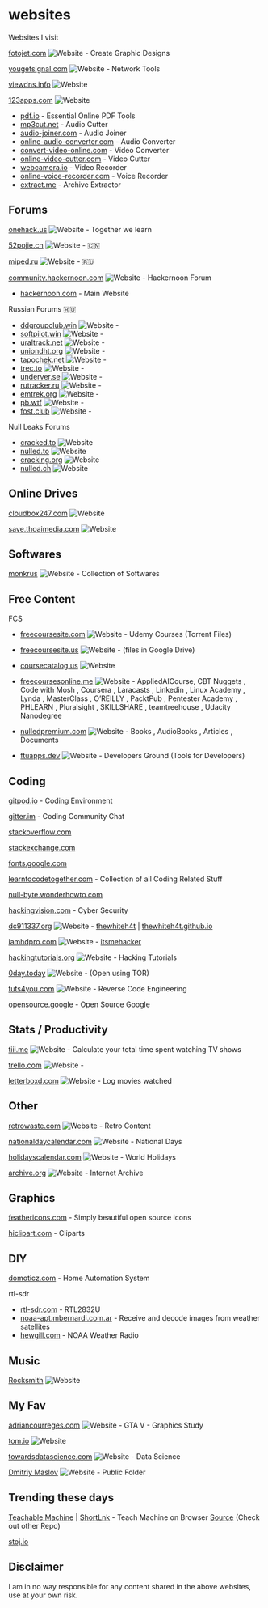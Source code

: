# websites
 Websites I visit

[fotojet.com](https://www.fotojet.com/apps/) ![Website](https://img.shields.io/website?down_message=down&label=%20&up_message=up&url=https%3A%2F%2Fwww.fotojet.com%2Fapps) - Create Graphic Designs

[yougetsignal.com](https://www.yougetsignal.com/) ![Website](https://img.shields.io/website?down_message=down&label=%20&up_message=up&url=https%3A%2F%2Fwww.yougetsignal.com%2F) - Network Tools

[viewdns.info](https://viewdns.info/) ![Website](https://img.shields.io/website?label=%20&url=https%3A%2F%2Fviewdns.info)

[123apps.com](https://123apps.com/) ![Website](https://img.shields.io/website?down_message=down&label=%20&up_message=up&url=https%3A%2F%2F123apps.com%2F)
- [pdf.io](https://pdf.io/) - Essential Online PDF Tools
- [mp3cut.net](https://mp3cut.net/) - Audio Cutter
- [audio-joiner.com](https://audio-joiner.com/) - Audio Joiner
- [online-audio-converter.com](https://online-audio-converter.com/) - Audio Converter
- [convert-video-online.com](https://convert-video-online.com/) - Video Converter
- [online-video-cutter.com](https://online-video-cutter.com/) - Video Cutter 
- [webcamera.io](https://webcamera.io/) - Video Recorder
- [online-voice-recorder.com](https://online-voice-recorder.com/) - Voice Recorder
- [extract.me](https://extract.me/) - Archive Extractor


## Forums

[onehack.us](https://onehack.us/) ![Website](https://img.shields.io/website?down_message=down&label=%20&up_message=up&url=https%3A%2F%2Fonehack.us%2F) - Together we learn

[52pojie.cn](https://www.52pojie.cn/) ![Website](https://img.shields.io/website?down_message=down&label=%20&up_message=up&url=https%3A%2F%2Fwww.52pojie.cn) - 🇨🇳

[miped.ru](https://miped.ru/) ![Website](https://img.shields.io/website?down_message=down&label=%20&up_message=up&url=https%3A%2F%2Fmiped.ru%2F) - 🇷🇺

[community.hackernoon.com](https://community.hackernoon.com/) ![Website](https://img.shields.io/website?down_message=down&label=%20&up_message=up&url=https%3A%2F%2Fcommunity.hackernoon.com%2F) - Hackernoon Forum
- [hackernoon.com](https://hackernoon.com/) - Main Website

Russian Forums 🇷🇺
- [ddgroupclub.win](http://ddgroupclub.win/) ![Website](https://img.shields.io/website?label=%20&url=http%3A%2F%2Fddgroupclub.win) - 
- [softpilot.win](https://softpilot.win/) ![Website](https://img.shields.io/website?label=%20&url=https%3A%2F%2Fsoftpilot.win%2F) - 
- [uraltrack.net](http://uraltrack.net/) ![Website](https://img.shields.io/website?label=%20&url=http%3A%2F%2Furaltrack.net%2F) - 
- [uniondht.org](http://uniondht.org/) ![Website](https://img.shields.io/website?label=%20&url=http%3A%2F%2Funiondht.org%2F) - 
- [tapochek.net](http://tapochek.net/) ![Website](https://img.shields.io/website?label=%20&url=http%3A%2F%2Ftapochek.net) - 
- [trec.to](http://trec.to/) ![Website](https://img.shields.io/website?label=%20&url=http%3A%2F%2Ftrec.to%2F) - 
- [underver.se](https://underver.se/) ![Website](https://img.shields.io/website?label=%20&url=https%3A%2F%2Funderver.se%2F) - 
- [rutracker.ru](http://rutracker.ru/) ![Website](https://img.shields.io/website?label=%20&url=http%3A%2F%2Frutracker.ru) - 
- [emtrek.org](http://emtrek.org/) ![Website](https://img.shields.io/website?label=%20&url=http%3A%2F%2Femtrek.org) - 
- [pb.wtf](https://pb.wtf) ![Website](https://img.shields.io/website?label=%20&url=https%3A%2F%2Fpb.wtf) - 
- [fost.club](http://fost.club) ![Website](https://img.shields.io/website?label=%20&url=http%3A%2F%2Ffost.club) - 


Null Leaks Forums
- [cracked.to](https://cracked.to/) ![Website](https://img.shields.io/website?down_message=down&label=%20&up_message=up&url=https%3A%2F%2Fcracked.to%2F)
- [nulled.to](https://www.nulled.to) ![Website](https://img.shields.io/website?down_message=down&label=%20&style=plastic&up_message=up&url=https%3A%2F%2Fwww.nulled.to)
- [cracking.org](https://cracking.org/) ![Website](https://img.shields.io/website?down_message=down&label=%20&style=plastic&up_message=up&url=https%3A%2F%2Fcracking.org)
- [nulled.ch](https://www.nulled.ch/) ![Website](https://img.shields.io/website?down_message=down&label=%20&style=plastic&up_message=up&url=https%3A%2F%2Fwww.nulled.ch)








## Online Drives

[cloudbox247.com](https://www.cloudbox247.com/) ![Website](https://img.shields.io/website?down_message=down&label=%20&style=plastic&up_message=up&url=https%3A%2F%2Fwww.cloudbox247.com%2F)

[save.thoaimedia.com](https://save.thoaimedia.com/index.php?error=Cannot+login%3A+%5B-8%5D+The+upload+target+URL+you+are+trying+to+access+has+expired.+Please+request+a+fresh+one.) ![Website](https://img.shields.io/website?down_message=down&label=%20&style=plastic&up_message=up&url=https%3A%2F%2Fsave.thoaimedia.com)


## Softwares

[monkrus](http://monkrus.ws/) ![Website](https://img.shields.io/website?down_message=down&label=%20&style=plastic&up_message=up&url=http%3A%2F%2Fw13.monkrus.ws%2F) - Collection of Softwares


## Free Content

FCS
- [freecoursesite.com](http://freecoursesite.com/) ![Website](https://img.shields.io/website?down_message=down&label=%20&style=plastic&up_message=up&url=http%3A%2F%2Ffreecoursesite.com) - Udemy Courses (Torrent Files)

- [freecoursesite.us](https://freecoursesite.us/) ![Website](https://img.shields.io/website?down_message=down&label=%20&style=plastic&up_message=up&url=https%3A%2F%2Ffreecoursesite.us%2F) - (files in Google Drive)

- [coursecatalog.us](https://coursecatalog.us/) ![Website](https://img.shields.io/website?down_message=down&label=%20&style=plastic&up_message=up&url=https%3A%2F%2Fcoursecatalog.us%2F)

- [freecoursesonline.me](https://www.freecoursesonline.me/) ![Website](https://img.shields.io/website?down_message=down&label=%20&style=plastic&up_message=up&url=https%3A%2F%2Fwww.freecoursesonline.me%2F) - AppliedAICourse, CBT Nuggets
, Code with Mosh
, Coursera
, Laracasts
, Linkedin
, Linux Academy
, Lynda
, MasterClass
, O’REILLY
, PacktPub
, Pentester Academy
, PHLEARN
, Pluralsight
, SKILLSHARE
, teamtreehouse
, Udacity Nanodegree

- [nulledpremium.com](https://nulledpremium.com/) ![Website](https://img.shields.io/website?down_message=down&label=%20&style=plastic&up_message=up&url=https%3A%2F%2Fnulledpremium.com%2F) - Books
, AudioBooks
, Articles
, Documents

- [ftuapps.dev](https://ftuapps.dev/) ![Website](https://img.shields.io/website?down_message=down&label=%20&style=plastic&up_message=up&url=https%3A%2F%2Fftuapps.dev%2F) - Developers Ground (Tools for Developers)


## Coding

[gitpod.io](https://gitpod.io/) - Coding Environment

[gitter.im](https://gitter.im/) - Coding Community Chat

[stackoverflow.com](https://stackoverflow.com/)

[stackexchange.com](https://stackexchange.com/sites)

[fonts.google.com](https://fonts.google.com/)

[learntocodetogether.com](https://learntocodetogether.com/) - Collection of all Coding Related Stuff

[null-byte.wonderhowto.com](https://null-byte.wonderhowto.com/)

[hackingvision.com](https://hackingvision.com/) - Cyber Security

[dc911337.org](https://dc911337.org/) ![Website](https://img.shields.io/website?down_message=down&label=%20&style=plastic&up_message=up&url=https%3A%2F%2Fdc911337.org) - [thewhiteh4t](https://github.com/thewhiteh4t?tab=repositories) | [thewhiteh4t.github.io](https://thewhiteh4t.github.io/)

[iamhdpro.com](https://www.iamhdpro.com/) ![Website](https://img.shields.io/website?down_message=down&label=%20&style=plastic&up_message=up&url=https%3A%2F%2Fwww.iamhdpro.com) - [itsmehacker](https://github.com/itsmehacker?tab=repositories)

[hackingtutorials.org](https://www.hackingtutorials.org/) ![Website](https://img.shields.io/website?down_message=down&label=%20&style=plastic&up_message=up&url=https%3A%2F%2Fwww.hackingtutorials.org%2F) - Hacking Tutorials

[0day.today](https://0day.today/) ![Website](https://img.shields.io/website?down_message=down&label=%20&style=plastic&up_message=up&url=https%3A%2F%2F0day.today%2F) - (Open using TOR)

[tuts4you.com](https://tuts4you.com/) ![Website](https://img.shields.io/website?down_message=down&label=%20&style=plastic&up_message=up&url=https%3A%2F%2Ftuts4you.com) - Reverse Code Engineering

[opensource.google](https://opensource.google/) - Open Source Google

## Stats / Productivity

[tiii.me](https://tiii.me/) ![Website](https://img.shields.io/website?label=%20&style=flat-square&url=https%3A%2F%2Ftiii.me%2F) - Calculate your total time spent watching TV shows

[trello.com](https://trello.com/) ![Website](https://img.shields.io/website?label=%20&style=flat-square&url=https%3A%2F%2Ftrello.com) - 

[letterboxd.com](https://letterboxd.com/) ![Website](https://img.shields.io/website?label=%20&style=flat-square&url=https%3A%2F%2Fletterboxd.com) - Log movies watched

## Other

[retrowaste.com](https://www.retrowaste.com/) ![Website](https://img.shields.io/website?label=%20&url=https%3A%2F%2Fwww.retrowaste.com) - Retro Content

[nationaldaycalendar.com](https://nationaldaycalendar.com/) ![Website](https://img.shields.io/website?label=%20&url=https%3A%2F%2Fnationaldaycalendar.com) - National Days

[holidayscalendar.com](http://www.holidayscalendar.com/) ![Website](https://img.shields.io/website?label=%20&url=http%3A%2F%2Fwww.holidayscalendar.com) - World Holidays

[archive.org](https://archive.org/) ![Website](https://img.shields.io/website?label=%20&url=https%3A%2F%2Farchive.org%2F) - Internet Archive

## Graphics

[feathericons.com](https://feathericons.com/) - Simply beautiful open source icons

[hiclipart.com](https://www.hiclipart.com/) - Cliparts

## DIY

[domoticz.com](https://www.domoticz.com/) - Home Automation System

rtl-sdr
- [rtl-sdr.com](https://www.rtl-sdr.com/) - RTL2832U
- [noaa-apt.mbernardi.com.ar](https://noaa-apt.mbernardi.com.ar/) - Receive and decode images from weather satellites
- [hewgill.com](https://hewgill.com/nwr/) - NOAA Weather Radio

## Music

[Rocksmith](http://ignition.customsforge.com/) ![Website](https://img.shields.io/website?down_message=down&label=%20&style=plastic&up_message=up&url=http%3A%2F%2Fignition.customsforge.com%2F)


## My Fav

[adriancourreges.com](http://www.adriancourreges.com/) ![Website](https://img.shields.io/website?down_message=down&label=%20&style=plastic&up_message=up&url=http%3A%2F%2Fwww.adriancourreges.com) - GTA V - Graphics Study

[tom.io](https://tom.io/) ![Website](https://img.shields.io/website?down_message=down&label=%20&style=plastic&up_message=up&url=https%3A%2F%2Ftom.io%2F)

[towardsdatascience.com](https://towardsdatascience.com/) ![Website](https://img.shields.io/website?down_message=down&label=%20&style=plastic&up_message=up&url=https%3A%2F%2Ftowardsdatascience.com) - Data Science

[Dmitriy Maslov](http://hcmaslov.d-real.sci-nnov.ru/) ![Website](https://img.shields.io/website?down_message=down&label=%20&style=plastic&up_message=up&url=http%3A%2F%2Fhcmaslov.d-real.sci-nnov.ru) - Public Folder

## Trending these days

[Teachable Machine](https://teachablemachine.withgoogle.com/) | [ShortLnk](https://g.co/teachablemachine) - Teach Machine on Browser [Source](https://github.com/googlecreativelab/teachablemachine-community) (Check out other Repo)


[stoj.io](http://stoj.io/)




## Disclaimer

I am in no way responsible for any content shared in the above websites, use at your own risk.